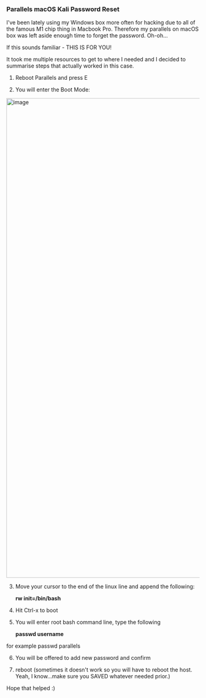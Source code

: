 ### Parallels macOS Kali Password Reset

I've been lately using my Windows box more often for hacking due to all of the famous M1 chip thing in Macbook Pro.
Therefore my parallels on macOS box was left aside enough time to forget the password. Oh-oh...

If this sounds familiar - THIS IS FOR YOU!

It took me multiple resources to get to where I needed and I decided to summarise steps that actually worked in this case.

1. Reboot Parallels and press E

3. You  will enter the Boot Mode:

<img width="1250" alt="image" src="https://github.com/0xsisu/parallels_macOS_kali_password_reset/assets/78635937/70c09541-e20a-414b-8015-f2ebfc578478">

3. Move your cursor to the end of the linux line and append the following:

   **rw init=/bin/bash**

4. Hit Ctrl-x to boot

5. You will enter root bash command line, type the following

   **passwd username** 

for example passwd parallels

6. You will be offered to add new password and confirm

7. reboot (sometimes it doesn't work so you will have to reboot the host. Yeah, I know...make sure you SAVED whatever needed prior.)

Hope that helped :)

